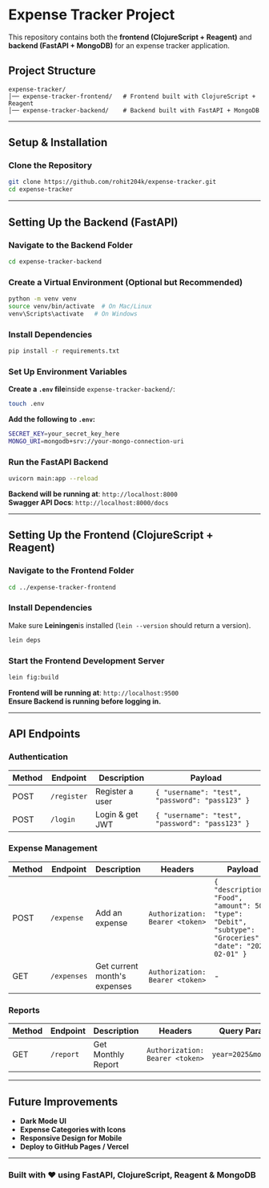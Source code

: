 # Expense Tracker Project

This repository contains both the **frontend (ClojureScript + Reagent)** and **backend (FastAPI + MongoDB)** for an expense tracker application.

## Project Structure
```
expense-tracker/
│── expense-tracker-frontend/   # Frontend built with ClojureScript + Reagent
│── expense-tracker-backend/    # Backend built with FastAPI + MongoDB
```

---

## Setup & Installation

### **Clone the Repository**
```sh
git clone https://github.com/rohit204k/expense-tracker.git
cd expense-tracker
```

---

## Setting Up the Backend (FastAPI)

### **Navigate to the Backend Folder**
```sh
cd expense-tracker-backend
```

### **Create a Virtual Environment (Optional but Recommended)**
```sh
python -m venv venv
source venv/bin/activate  # On Mac/Linux
venv\Scripts\activate   # On Windows
```

### **Install Dependencies**
```sh
pip install -r requirements.txt
```

### **Set Up Environment Variables**
**Create a `.env` file**inside `expense-tracker-backend/`:
```sh
touch .env
```
**Add the following to `.env`:**
```sh
SECRET_KEY=your_secret_key_here
MONGO_URI=mongodb+srv://your-mongo-connection-uri
```

### **Run the FastAPI Backend**
```sh
uvicorn main:app --reload
```
**Backend will be running at**: `http://localhost:8000`  
**Swagger API Docs**: `http://localhost:8000/docs`

---

## Setting Up the Frontend (ClojureScript + Reagent)

### **Navigate to the Frontend Folder**
```sh
cd ../expense-tracker-frontend
```

### **Install Dependencies**
Make sure **Leiningen**is installed (`lein --version` should return a version).
```sh
lein deps
```

### **Start the Frontend Development Server**
```sh
lein fig:build
```
**Frontend will be running at**: `http://localhost:9500`  
**Ensure Backend is running before logging in.** 

---

## API Endpoints

### **Authentication**
| Method | Endpoint       | Description          | Payload |
|--------|---------------|----------------------|---------|
| POST   | `/register`   | Register a user      | `{ "username": "test", "password": "pass123" }` |
| POST   | `/login`      | Login & get JWT      | `{ "username": "test", "password": "pass123" }` |

### **Expense Management**
| Method | Endpoint      | Description              | Headers | Payload |
|--------|--------------|--------------------------|---------|---------|
| POST   | `/expense`   | Add an expense           | `Authorization: Bearer <token>` | `{ "description": "Food", "amount": 50, "type": "Debit", "subtype": "Groceries", "date": "2025-02-01" }` |
| GET    | `/expenses`  | Get current month's expenses | `Authorization: Bearer <token>` | - |

### **Reports**
| Method | Endpoint   | Description              | Headers | Query Params |
|--------|-----------|--------------------------|---------|--------------|
| GET    | `/report` | Get Monthly Report       | `Authorization: Bearer <token>` | `year=2025&month=2` |

---

## Future Improvements
- **Dark Mode UI**
- **Expense Categories with Icons**
- **Responsive Design for Mobile**
- **Deploy to GitHub Pages / Vercel**

---

### **Built with ❤️ using FastAPI, ClojureScript, Reagent & MongoDB**
